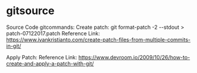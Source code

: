 # gitsource
Source Code
gitcommands: 
Create patch: git format-patch -2 --stdout > patch-07122017.patch
Reference Link: https://www.ivankristianto.com/create-patch-files-from-multiple-commits-in-git/

Apply Patch: 
Reference Link: https://www.devroom.io/2009/10/26/how-to-create-and-apply-a-patch-with-git/

